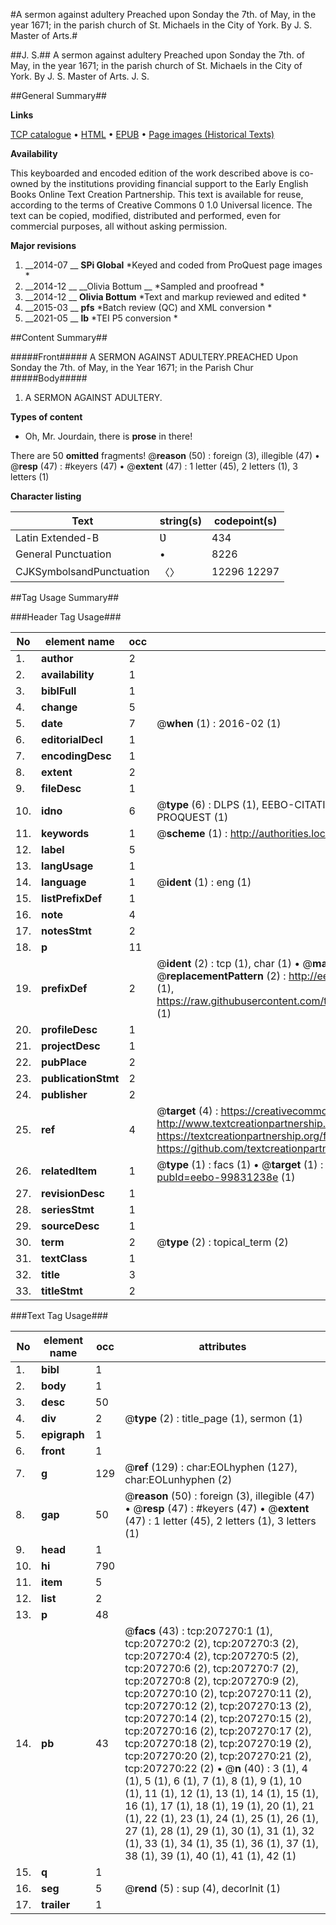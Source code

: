 #A sermon against adultery Preached upon Sonday the 7th. of May, in the year 1671; in the parish church of St. Michaels in the City of York. By J. S. Master of Arts.#

##J. S.##
A sermon against adultery Preached upon Sonday the 7th. of May, in the year 1671; in the parish church of St. Michaels in the City of York. By J. S. Master of Arts.
J. S.

##General Summary##

**Links**

[TCP catalogue](http://www.ota.ox.ac.uk/tcp/)  • 
[HTML](http://tei.it.ox.ac.uk/tcp/Texts-HTML/free/B29/B29195.html)  • 
[EPUB](http://tei.it.ox.ac.uk/tcp/Texts-EPUB/free/B29/B29195.epub) • 
[Page images (Historical Texts)](https://historicaltexts.jisc.ac.uk/eebo-99831238e)

**Availability**

This keyboarded and encoded edition of the work described above is co-owned by the
    institutions providing financial support to the Early English Books Online Text Creation
    Partnership. This text is available for reuse, according to the terms of  Creative Commons 0 1.0 Universal
    licence. The text can be copied, modified, distributed and performed, even for commercial
    purposes, all without asking permission.

**Major revisions**

1. __2014-07 __ __SPi Global__ *Keyed and coded from ProQuest page images *
1. __2014-12 __ __Olivia Bottum __ *Sampled and proofread *
1. __2014-12 __ __Olivia Bottum__ *Text and markup reviewed and edited *
1. __2015-03 __ __pfs__ *Batch review (QC) and XML conversion *
1. __2021-05 __ __lb__ *TEI P5 conversion *

##Content Summary##

#####Front#####
A SERMON AGAINST ADULTERY.PREACHED Upon Sonday the 7th. of May, in the Year 1671; in the Parish Chur
#####Body#####

1. A SERMON AGAINST ADULTERY.

**Types of content**

  * Oh, Mr. Jourdain, there is **prose** in there!

There are 50 **omitted** fragments! 
 @__reason__ (50) : foreign (3), illegible (47)  •  @__resp__ (47) : #keyers (47)  •  @__extent__ (47) : 1 letter (45), 2 letters (1), 3 letters (1)

**Character listing**


|Text|string(s)|codepoint(s)|
|---|---|---|
|Latin Extended-B|Ʋ|434|
|General Punctuation|•|8226|
|CJKSymbolsandPunctuation|〈〉|12296 12297|

##Tag Usage Summary##

###Header Tag Usage###

|No|element name|occ|attributes|
|---|---|---|---|
|1.|__author__|2||
|2.|__availability__|1||
|3.|__biblFull__|1||
|4.|__change__|5||
|5.|__date__|7| @__when__ (1) : 2016-02 (1)|
|6.|__editorialDecl__|1||
|7.|__encodingDesc__|1||
|8.|__extent__|2||
|9.|__fileDesc__|1||
|10.|__idno__|6| @__type__ (6) : DLPS (1), EEBO-CITATION (1), VID (1), EEBO-PROQUEST (1), STC (1), PROQUEST (1)|
|11.|__keywords__|1| @__scheme__ (1) : http://authorities.loc.gov/ (1)|
|12.|__label__|5||
|13.|__langUsage__|1||
|14.|__language__|1| @__ident__ (1) : eng (1)|
|15.|__listPrefixDef__|1||
|16.|__note__|4||
|17.|__notesStmt__|2||
|18.|__p__|11||
|19.|__prefixDef__|2| @__ident__ (2) : tcp (1), char (1)  •  @__matchPattern__ (2) : ([0-9\-]+):([0-9IVX]+) (1), (.+) (1)  •  @__replacementPattern__ (2) : http://eebo.chadwyck.com/downloadtiff?vid=$1&page=$2 (1), https://raw.githubusercontent.com/textcreationpartnership/Texts/master/tcpchars.xml#$1 (1)|
|20.|__profileDesc__|1||
|21.|__projectDesc__|1||
|22.|__pubPlace__|2||
|23.|__publicationStmt__|2||
|24.|__publisher__|2||
|25.|__ref__|4| @__target__ (4) : https://creativecommons.org/publicdomain/zero/1.0/ (1), http://www.textcreationpartnership.org/docs/. (1), https://textcreationpartnership.org/faq/#faq05 (1), https://github.com/textcreationpartnership (1)|
|26.|__relatedItem__|1| @__type__ (1) : facs (1)  •  @__target__ (1) : https://data.historicaltexts.jisc.ac.uk/view?pubId=eebo-99831238e (1)|
|27.|__revisionDesc__|1||
|28.|__seriesStmt__|1||
|29.|__sourceDesc__|1||
|30.|__term__|2| @__type__ (2) : topical_term (2)|
|31.|__textClass__|1||
|32.|__title__|3||
|33.|__titleStmt__|2||


###Text Tag Usage###

|No|element name|occ|attributes|
|---|---|---|---|
|1.|__bibl__|1||
|2.|__body__|1||
|3.|__desc__|50||
|4.|__div__|2| @__type__ (2) : title_page (1), sermon (1)|
|5.|__epigraph__|1||
|6.|__front__|1||
|7.|__g__|129| @__ref__ (129) : char:EOLhyphen (127), char:EOLunhyphen (2)|
|8.|__gap__|50| @__reason__ (50) : foreign (3), illegible (47)  •  @__resp__ (47) : #keyers (47)  •  @__extent__ (47) : 1 letter (45), 2 letters (1), 3 letters (1)|
|9.|__head__|1||
|10.|__hi__|790||
|11.|__item__|5||
|12.|__list__|2||
|13.|__p__|48||
|14.|__pb__|43| @__facs__ (43) : tcp:207270:1 (1), tcp:207270:2 (2), tcp:207270:3 (2), tcp:207270:4 (2), tcp:207270:5 (2), tcp:207270:6 (2), tcp:207270:7 (2), tcp:207270:8 (2), tcp:207270:9 (2), tcp:207270:10 (2), tcp:207270:11 (2), tcp:207270:12 (2), tcp:207270:13 (2), tcp:207270:14 (2), tcp:207270:15 (2), tcp:207270:16 (2), tcp:207270:17 (2), tcp:207270:18 (2), tcp:207270:19 (2), tcp:207270:20 (2), tcp:207270:21 (2), tcp:207270:22 (2)  •  @__n__ (40) : 3 (1), 4 (1), 5 (1), 6 (1), 7 (1), 8 (1), 9 (1), 10 (1), 11 (1), 12 (1), 13 (1), 14 (1), 15 (1), 16 (1), 17 (1), 18 (1), 19 (1), 20 (1), 21 (1), 22 (1), 23 (1), 24 (1), 25 (1), 26 (1), 27 (1), 28 (1), 29 (1), 30 (1), 31 (1), 32 (1), 33 (1), 34 (1), 35 (1), 36 (1), 37 (1), 38 (1), 39 (1), 40 (1), 41 (1), 42 (1)|
|15.|__q__|1||
|16.|__seg__|5| @__rend__ (5) : sup (4), decorInit (1)|
|17.|__trailer__|1||
